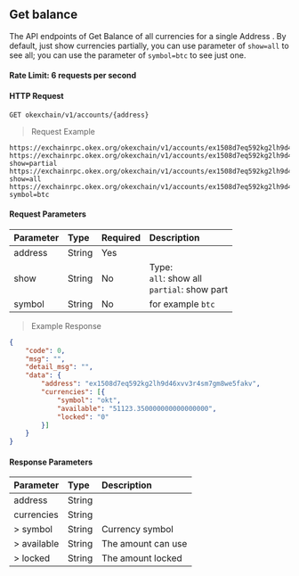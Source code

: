 ## Get balance

The API endpoints of Get Balance of all currencies for a single Address .
By default, just show currencies partially, you can use parameter of `show=all` to see all; you can use the parameter of `symbol=btc` to see just one.



#### Rate Limit: 6 requests per second

#### HTTP Request

`GET okexchain/v1/accounts/{address}`

> Request Example

```wiki
https://exchainrpc.okex.org/okexchain/v1/accounts/ex1508d7eq592kg2lh9d46xvv3r4sm7gm8we5fakv
https://exchainrpc.okex.org/okexchain/v1/accounts/ex1508d7eq592kg2lh9d46xvv3r4sm7gm8we5fakv?show=partial
https://exchainrpc.okex.org/okexchain/v1/accounts/ex1508d7eq592kg2lh9d46xvv3r4sm7gm8we5fakv?show=all
https://exchainrpc.okex.org/okexchain/v1/accounts/ex1508d7eq592kg2lh9d46xvv3r4sm7gm8we5fakv?symbol=btc

```

#### Request Parameters

| **Parameter** | **Type** | **Required** | **Description**                                                                                                                                                                                                     |
| :------------ | :------- | :----------- | :------------------------------------------------------------------------------------------------------------------------------------------------------------------------------------------------------------------ |
| address      | String   | Yes           | |
| show         | String   | No            | Type: <br> `all`: show all <br> `partial`: show part <br> |
| symbol       | String   | No            | for example `btc`|

> Example Response

```json
{
	"code": 0,
	"msg": "",
	"detail_msg": "",
	"data": {
		"address": "ex1508d7eq592kg2lh9d46xvv3r4sm7gm8we5fakv",
		"currencies": [{
			"symbol": "okt",
			"available": "51123.350000000000000000",
			"locked": "0"
		}]
	}
}
```

#### Response Parameters

| **Parameter** | **Type** | **Description**                                                                                                                                                                                                                                                      |
| :------------ | :------- | :------------------------------------------------------------------------------------------------------------------------------------------------------------------------------------------------------------------------------------------------------------------- |
| address      | String   |                                                                                                                                                                                                                                                      |
| currencies   | String   |                                                                                                                                                                                                                                                       |
| > symbol     | String   | Currency symbol                                                                                                                                                                                                                                                      |
| > available  | String   | The amount can use                                                                                                                                                                                                                                                     |
| > locked     | String   | The amount locked                                                                                                                                                                                                                                            |
